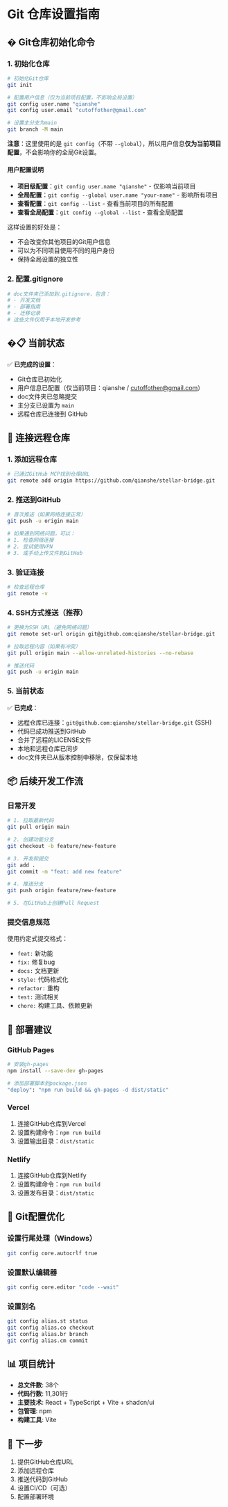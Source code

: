 # Git 仓库设置指南

## � Git仓库初始化命令

### 1. 初始化仓库
```bash
# 初始化Git仓库
git init

# 配置用户信息（仅为当前项目配置，不影响全局设置）
git config user.name "qianshe"
git config user.email "cutoffother@gmail.com"

# 设置主分支为main
git branch -M main
```

**注意**：这里使用的是 `git config`（不带 `--global`），所以用户信息**仅为当前项目配置**，不会影响你的全局Git设置。

#### 用户配置说明
- **项目级配置**：`git config user.name "qianshe"` - 仅影响当前项目
- **全局配置**：`git config --global user.name "your-name"` - 影响所有项目
- **查看配置**：`git config --list` - 查看当前项目的所有配置
- **查看全局配置**：`git config --global --list` - 查看全局配置

这样设置的好处是：
- 不会改变你其他项目的Git用户信息
- 可以为不同项目使用不同的用户身份
- 保持全局设置的独立性

### 2. 配置.gitignore
```bash
# doc文件夹已添加到.gitignore，包含：
# - 开发文档
# - 部署指南
# - 迁移记录
# 这些文件仅用于本地开发参考
```

## �📋 当前状态

✅ **已完成的设置**：
- Git仓库已初始化
- 用户信息已配置（仅当前项目：qianshe / cutoffother@gmail.com）
- doc文件夹已忽略提交
- 主分支已设置为 `main`
- 远程仓库已连接到 GitHub

## 🔗 连接远程仓库

### 1. 添加远程仓库
```bash
# 已通过GitHub MCP找到仓库URL
git remote add origin https://github.com/qianshe/stellar-bridge.git
```

### 2. 推送到GitHub
```bash
# 首次推送（如果网络连接正常）
git push -u origin main

# 如果遇到网络问题，可以：
# 1. 检查网络连接
# 2. 尝试使用VPN
# 3. 或手动上传文件到GitHub
```

### 3. 验证连接
```bash
# 检查远程仓库
git remote -v
```

### 4. SSH方式推送（推荐）
```bash
# 更换为SSH URL（避免网络问题）
git remote set-url origin git@github.com:qianshe/stellar-bridge.git

# 拉取远程内容（如果有冲突）
git pull origin main --allow-unrelated-histories --no-rebase

# 推送代码
git push -u origin main
```

### 5. 当前状态
✅ **已完成**：
- 远程仓库已连接：`git@github.com:qianshe/stellar-bridge.git` (SSH)
- 代码已成功推送到GitHub
- 合并了远程的LICENSE文件
- 本地和远程仓库已同步
- doc文件夹已从版本控制中移除，仅保留本地

## 📦 后续开发工作流

### 日常开发
```bash
# 1. 拉取最新代码
git pull origin main

# 2. 创建功能分支
git checkout -b feature/new-feature

# 3. 开发和提交
git add .
git commit -m "feat: add new feature"

# 4. 推送分支
git push origin feature/new-feature

# 5. 在GitHub上创建Pull Request
```

### 提交信息规范
使用约定式提交格式：
- `feat:` 新功能
- `fix:` 修复bug
- `docs:` 文档更新
- `style:` 代码格式化
- `refactor:` 重构
- `test:` 测试相关
- `chore:` 构建工具、依赖更新

## 🚀 部署建议

### GitHub Pages
```bash
# 安装gh-pages
npm install --save-dev gh-pages

# 添加部署脚本到package.json
"deploy": "npm run build && gh-pages -d dist/static"
```

### Vercel
1. 连接GitHub仓库到Vercel
2. 设置构建命令：`npm run build`
3. 设置输出目录：`dist/static`

### Netlify
1. 连接GitHub仓库到Netlify
2. 设置构建命令：`npm run build`
3. 设置发布目录：`dist/static`

## 🔧 Git配置优化

### 设置行尾处理（Windows）
```bash
git config core.autocrlf true
```

### 设置默认编辑器
```bash
git config core.editor "code --wait"
```

### 设置别名
```bash
git config alias.st status
git config alias.co checkout
git config alias.br branch
git config alias.cm commit
```

## 📊 项目统计

- **总文件数**: 38个
- **代码行数**: 11,301行
- **主要技术**: React + TypeScript + Vite + shadcn/ui
- **包管理**: npm
- **构建工具**: Vite

## 🎯 下一步

1. 提供GitHub仓库URL
2. 添加远程仓库
3. 推送代码到GitHub
4. 设置CI/CD（可选）
5. 配置部署环境
